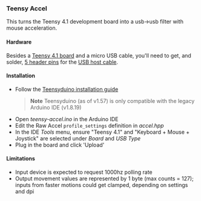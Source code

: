 ### Teensy Accel

This turns the Teensy 4.1 development board into a usb->usb filter with mouse acceleration. 

#### Hardware
Besides a [Teensy 4.1 board](https://www.pjrc.com/store/teensy41.html) and a micro USB cable, you'll need to get, and solder, [5 header pins](https://www.pjrc.com/store/header_14x1.html) for the [USB host cable](https://www.pjrc.com/store/cable_usb_host_t36.html).

#### Installation 
- Follow the [Teensyduino installation guide](https://www.pjrc.com/teensy/td_download.html) 
	> **Note**
	> Teensyduino (as of v1.57) is only compatible with the legacy Arduino IDE (v1.8.19)
- Open *teensy-accel.ino* in the Arduino IDE 
- Edit the Raw Accel `profile_settings` definition in *accel.hpp*
- In the IDE *Tools* menu, ensure "Teensy 4.1" and "Keyboard + Mouse + Joystick" are selected under *Board* and *USB Type*
- Plug in the board and click 'Upload'

#### Limitations
- Input device is expected to request 1000hz polling rate
- Output movement values are represented by 1 byte (max counts = 127); inputs from faster motions could get clamped, depending on settings and dpi